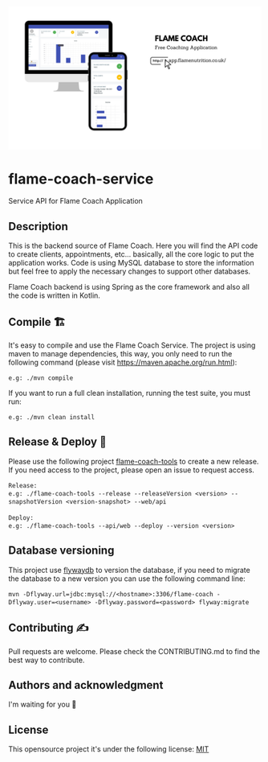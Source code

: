 <img src="./flameCoach.png?raw=true" 
data-canonical-src="./logo.png?raw=true"/>
# flame-coach-service
Service API for Flame Coach Application

## Description 
This is the backend source of Flame Coach. Here you will find the API code to create clients, appointments, etc...
basically, all the core logic to put the application works. Code is using MySQL database to store the information 
but feel free to apply the necessary changes to support other databases.

Flame Coach backend is using Spring as the core framework and also all the code is written in Kotlin.

## Compile 🏗️
It's easy to compile and use the Flame Coach Service. The project is using maven to manage dependencies, 
this way, you only need to run the following command (please visit https://maven.apache.org/run.html):
```
e.g: ./mvn compile
```

If you want to run a full clean installation, running the test suite, you must run:
```
e.g: ./mvn clean install
```

## Release & Deploy 🚀
Please use the following project [flame-coach-tools] to create a new release. 
If you need access to the project, please open an issue to request access.
```
Release:
e.g: ./flame-coach-tools --release --releaseVersion <version> --snapshotVersion <version-snapshot> --web/api

Deploy:
e.g: ./flame-coach-tools --api/web --deploy --version <version>
```

## Database versioning
This project use [flywaydb] to version the database, if you need to migrate the database 
to a new version you can use the following command line:
```
mvn -Dflyway.url=jdbc:mysql://<hostname>:3306/flame-coach -Dflyway.user=<username> -Dflyway.password=<password> flyway:migrate
```

## Contributing ✍️
Pull requests are welcome. Please check the CONTRIBUTING.md to find the best way to contribute.

## Authors and acknowledgment
I'm waiting for you 🤟

## License
This opensource project it's under the following license: [MIT]


[flywaydb]: https://flywaydb.org/documentation/usage/maven/
[flame-coach-tools]: https://github.com/FlameNutrition/flame-coach-tools
[mit]: https://choosealicense.com/licenses/mit/
